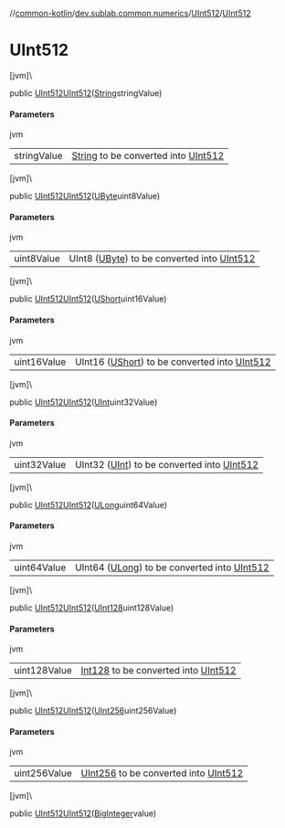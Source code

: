 //[common-kotlin](../../../index.md)/[dev.sublab.common.numerics](../index.md)/[UInt512](index.md)/[UInt512](-u-int512.md)

# UInt512

[jvm]\

public [UInt512](index.md)[UInt512](-u-int512.md)([String](https://docs.oracle.com/javase/8/docs/api/java/lang/String.html)stringValue)

#### Parameters

jvm

| | |
|---|---|
| stringValue | [String](https://kotlinlang.org/api/latest/jvm/stdlib/kotlin/-string/index.html) to be converted into [UInt512](index.md) |

[jvm]\

public [UInt512](index.md)[UInt512](-u-int512.md)([UByte](https://kotlinlang.org/api/latest/jvm/stdlib/kotlin/-u-byte/index.html)uint8Value)

#### Parameters

jvm

| | |
|---|---|
| uint8Value | UInt8 ([UByte](https://kotlinlang.org/api/latest/jvm/stdlib/kotlin/-u-byte/index.html)) to be converted into [UInt512](index.md) |

[jvm]\

public [UInt512](index.md)[UInt512](-u-int512.md)([UShort](https://kotlinlang.org/api/latest/jvm/stdlib/kotlin/-u-short/index.html)uint16Value)

#### Parameters

jvm

| | |
|---|---|
| uint16Value | UInt16 ([UShort](https://kotlinlang.org/api/latest/jvm/stdlib/kotlin/-u-short/index.html)) to be converted into [UInt512](index.md) |

[jvm]\

public [UInt512](index.md)[UInt512](-u-int512.md)([UInt](https://kotlinlang.org/api/latest/jvm/stdlib/kotlin/-u-int/index.html)uint32Value)

#### Parameters

jvm

| | |
|---|---|
| uint32Value | UInt32 ([UInt](https://kotlinlang.org/api/latest/jvm/stdlib/kotlin/-u-int/index.html)) to be converted into [UInt512](index.md) |

[jvm]\

public [UInt512](index.md)[UInt512](-u-int512.md)([ULong](https://kotlinlang.org/api/latest/jvm/stdlib/kotlin/-u-long/index.html)uint64Value)

#### Parameters

jvm

| | |
|---|---|
| uint64Value | UInt64 ([ULong](https://kotlinlang.org/api/latest/jvm/stdlib/kotlin/-u-long/index.html)) to be converted into [UInt512](index.md) |

[jvm]\

public [UInt512](index.md)[UInt512](-u-int512.md)([UInt128](../-u-int128/index.md)uint128Value)

#### Parameters

jvm

| | |
|---|---|
| uint128Value | [Int128](../-int128/index.md) to be converted into [UInt512](index.md) |

[jvm]\

public [UInt512](index.md)[UInt512](-u-int512.md)([UInt256](../-u-int256/index.md)uint256Value)

#### Parameters

jvm

| | |
|---|---|
| uint256Value | [UInt256](../-u-int256/index.md) to be converted into [UInt512](index.md) |

[jvm]\

public [UInt512](index.md)[UInt512](-u-int512.md)([BigInteger](https://docs.oracle.com/javase/8/docs/api/java/math/BigInteger.html)value)
